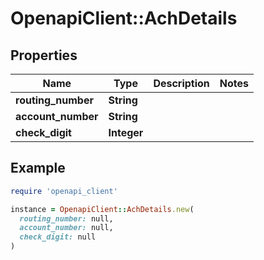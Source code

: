 # OpenapiClient::AchDetails

## Properties

| Name | Type | Description | Notes |
| ---- | ---- | ----------- | ----- |
| **routing_number** | **String** |  |  |
| **account_number** | **String** |  |  |
| **check_digit** | **Integer** |  |  |

## Example

```ruby
require 'openapi_client'

instance = OpenapiClient::AchDetails.new(
  routing_number: null,
  account_number: null,
  check_digit: null
)
```

